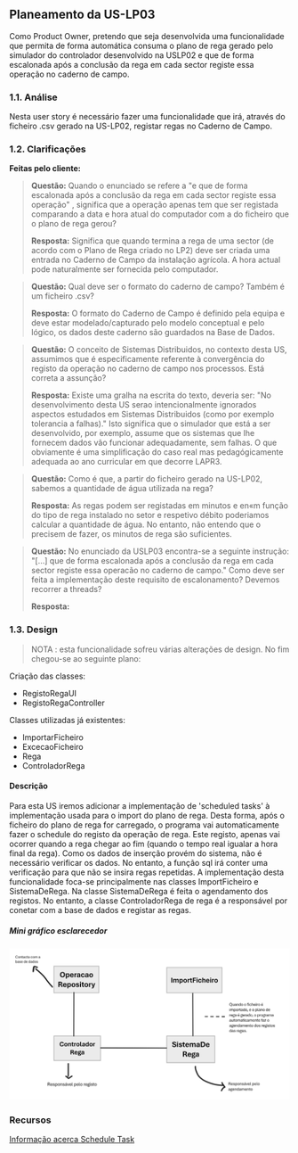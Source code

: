 ## Planeamento da US-LP03

Como Product Owner, pretendo que seja desenvolvida uma funcionalidade que permita de forma automática consuma o plano de rega gerado pelo
simulador do controlador desenvolvido na USLP02 e que de forma escalonada após
a conclusão da rega em cada sector registe essa operação no caderno de campo.




### 1.1. Análise
    
Nesta user story é necessário fazer uma funcionalidade que irá, através do ficheiro .csv gerado na US-LP02, registar regas no Caderno de Campo. 



### 1.2. Clarificações

**Feitas pelo cliente:** 

> **Questão:** Quando o enunciado se refere a "e que de forma escalonada após a conclusão da rega em cada sector registe essa operação"  ,  significa que a operação apenas tem que ser registada comparando a data e hora atual do computador com a do ficheiro que o plano de rega gerou?
> 
> **Resposta:** Significa que quando termina a rega de uma sector (de acordo com o Plano de Rega criado no LP2) deve ser criada uma entrada no Caderno de Campo da instalação agrícola. A hora actual pode naturalmente ser fornecida pelo computador.

> **Questão:** Qual deve ser o formato do caderno de campo? Também é um ficheiro .csv?
>
> **Resposta:** O formato do Caderno de Campo é definido pela equipa e deve estar modelado/capturado pelo modelo conceptual e pelo lógico, os dados deste caderno são guardados na Base de Dados.

> **Questão:** O conceito de Sistemas Distribuidos, no contexto desta US, assumimos que é especificamente referente à convergência do registo da operação no caderno de campo nos processos. Está correta a assunção?
>
> **Resposta:** Existe uma gralha na escrita do texto, deveria ser:
"No desenvolvimento desta US serao intencionalmente ignorados aspectos estudados em Sistemas Distribuidos (como por exemplo tolerancia a falhas)."
Isto significa que o simulador que está a ser desenvolvido, por exemplo, assume que os sistemas que lhe fornecem dados vão funcionar adequadamente, sem falhas. O que obviamente é uma simplificação do caso real mas pedagógicamente adequada ao ano curricular em que decorre LAPR3.

> **Questão:** Como é que, a partir do ficheiro gerado na US-LP02, sabemos a quantidade de água utilizada na rega?
> 
> **Resposta:** As regas podem ser registadas em minutos e en«m função do tipo de rega instalado no setor e respetivo débito poderiamos calcular a quantidade de água. No entanto, não entendo que o precisem de fazer, os minutos de rega são suficientes.

> **Questão:** No enunciado da USLP03 encontra-se a seguinte instrução: "[...] que de forma escalonada após a conclusão da rega em cada sector registe essa operacão no caderno de campo." Como deve ser feita a implementação deste requisito de escalonamento? Devemos recorrer a threads?
> 
> **Resposta:**


### 1.3. Design

> NOTA : esta funcionalidade sofreu várias alterações de design. No fim chegou-se ao seguinte plano:

Criação das classes:
* RegistoRegaUI
* RegistoRegaController

Classes utilizadas já existentes:
* ImportarFicheiro
* ExcecaoFicheiro
* Rega
* ControladorRega

#### Descrição

Para esta US iremos adicionar a implementação de 'scheduled tasks' à implementação usada para o import do plano de rega. Desta forma, após o ficheiro do plano de rega for carregado,
o programa vai automaticamente fazer o schedule do registo da operação de rega.
Este registo, apenas vai ocorrer quando a rega chegar ao fim (quando o tempo real igualar a hora final da rega).
Como os dados de inserção provém do sistema, não é necessário verificar os dados. No entanto, a função sql irá conter uma verificação para que não se insira regas repetidas.
A implementação desta funcionalidade foca-se principalmente nas classes ImportFicheiro e SistemaDeRega. Na 
classe SistemaDeRega é feita o agendamento dos registos. No entanto, a classe ControladorRega de rega é a responsável por conetar com a base de dados e registar as regas.

##### Mini gráfico esclarecedor 

![diagrama-esclarecedor.png](diagrama-esclarecedor.png)

### Recursos

[Informação acerca Schedule Task](http://www.java2s.com/example/java-book/task-scheduling.html)